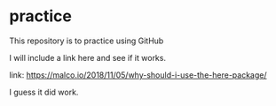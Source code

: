 # practice
This repository is to practice using GitHub

I will include a link here and see if it works.

link: https://malco.io/2018/11/05/why-should-i-use-the-here-package/

I guess it did work. 